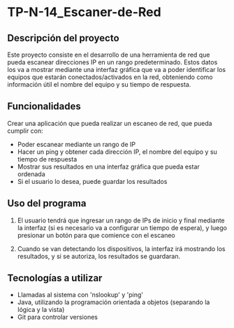 # TP-N-14_Escaner-de-Red

## Descripción del proyecto

Este proyecto consiste en el desarrollo de una herramienta de red que pueda escanear direcciones IP en un rango predeterminado. Estos datos los va a mostrar mediante una interfaz gráfica que va a poder identificar los equipos que estarán conectados/activados en la red, obteniendo como información útil el nombre del equipo y su tiempo de respuesta.

## Funcionalidades

Crear una aplicación que pueda realizar un escaneo de red, que pueda cumplir con:

- Poder escanear mediante un rango de IP
- Hacer un ping y obtener cada dirección IP, el nombre del equipo y su tiempo de respuesta
- Mostrar sus resultados en una interfaz gráfica que pueda estar ordenada
- Si el usuario lo desea, puede guardar los resultados

## Uso del programa

1. El usuario tendrá que ingresar un rango de IPs de inicio y final mediante la interfaz (si es necesario va a configurar un tiempo de espera), y luego presionar un botón para que comience con el escaneo

2. Cuando se van detectando los dispositivos, la interfaz irá mostrando los resultados, y si se autoriza, los resultados se guardaran.

## Tecnologías a utilizar

- Llamadas al sistema con 'nslookup' y 'ping'
- Java, utilizando la programación orientada a objetos (separando la lógica y la vista)
- Git para controlar versiones